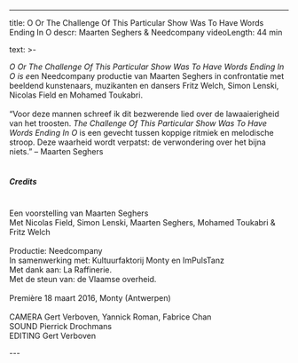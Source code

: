 
---
title: O Or The Challenge Of This Particular Show Was To Have Words Ending In O
descr: Maarten Seghers & Needcompany
videoLength: 44 min

text: >-
  <p><em>O Or The Challenge Of This Particular Show Was To Have Words Ending In O is e</em>en Needcompany productie van Maarten Seghers in confrontatie met beeldend kunstenaars, muzikanten en dansers Fritz Welch, Simon Lenski, Nicolas Field en Mohamed Toukabri.<br><br>“Voor deze mannen schreef ik dit bezwerende lied over de lawaaierigheid van het troosten. <em>The Challenge Of This Particular Show Was To Have Words Ending In O</em> is een gevecht tussen koppige ritmiek en melodische stroop. Deze waarheid wordt verpatst: de verwondering over het bijna niets.” – Maarten Seghers<br>‍</p><h5>Credits</h5><p>‍<br>Een voorstelling van Maarten Seghers<br>Met Nicolas Field, Simon Lenski, Maarten Seghers, Mohamed Toukabri &amp; Fritz Welch<br><br>Productie: Needcompany<br>In samenwerking met: Kultuurfaktorij Monty en ImPulsTanz<br>Met dank aan: La Raffinerie.<br>Met de steun van: de Vlaamse overheid.<br><br>Première 18 maart 2016, Monty (Antwerpen)<br><br>CAMERA Gert Verboven, Yannick Roman, Fabrice Chan<br>SOUND Pierrick Drochmans<br>EDITING Gert Verboven<br></p>
---
